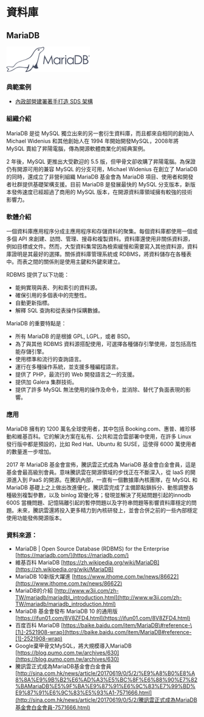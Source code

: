 # **資料庫**

## **MariaDB**

![](/assets/MariaDB.png)

### 典範案例

* [內政部營建署著手打造 SDS 架構](/use-case/di-zhi-teng-yun-wang-yun-yong-duo-tao-kai-yuan-ruan-ti/ying-jian-shu-zhu-shou-da-zao-sds-jia-gou.md)

### 組織介紹

MariaDB 是從 MySQL 獨立出來的另一套衍生資料庫，而且都來自相同的創始人 Michael Widenius 和其他創始人在 1994 年開始開發MySQL，2008年將 MySQL 賣給了昇陽電腦，傳為開源軟體商業化的經典案例。

2 年後，MySQL 更推出大受歡迎的 5.5 版，但甲骨文卻收購了昇陽電腦。為保證仍有開源可用的兼容 MySQL 的分支可用，Michael Widenius 在創立了 MariaDB 的同時，還成立了非營利組織 MariaDB 基金會為 MariaDB 項目、使用者和開發者社群提供基礎架構支援。目前 MariaDB 是發展最快的 MySQL 分支版本，新版本發佈速度已經超過了商用的 MySQL 版本，在開源資料庫領域擁有較強的技術影響力。

### 軟體介紹

一個資料庫應用程序分成主應用程序和存儲資料的聚集。每個資料庫都使用一個或多個 API 來創建、訪問、管理、搜尋和複製資料。資料庫還使用非關係資料源，例如目標或文件。然而，大型資料集常因為檢索緩慢和需要寫入其他資料源，資料庫證明是其最好的選擇。關係資料庫管理系統或 RDBMS，將資料儲存在各種表中。而表之間的關係則是使用主鍵和外鍵來建立。

RDBMS 提供了以下功能：

* 能夠實現與表、列和索引的資料源。
* 確保引用的多個表中的完整性。
* 自動更新指標。
* 解釋 SQL 查詢和從表操作採購數據。

MariaDB 的重要特點是：

* 所有 MariaDB 的是根據 GPL, LGPL，或者 BSD。
* 為了與其他 RDBMS 資料源搭配使用，可選擇各種儲存引擎使用，並包括高性能存儲引擎。
* 使用標準和流行的查詢語言。
* 運行在多種操作系統，並支援多種編程語言。
* 提供了 PHP，最流行的 Web 開發語言之一的支援。
* 提供加 Galera 集群技術。
* 提供了許多 MySQL 無法使用的操作及命令，並消除、替代了負面表現的影響。

### 應用

MariaDB 擁有約 1200 萬名全球使用者，其中包括 Booking.com、惠普、維珍移動和維基百科。它的解決方案在私有、公共和混合雲部署中使用，在許多 Linux 發行版中都是預設的，比如 Red Hat、Ubuntu 和 SUSE，這使得 6000 萬使用者的數量進一步增加。

2017 年 MariaDB 基金會宣佈，騰訊雲正式成為 MariaDB 基金會白金會員，這是基金會最高級別會員。意味騰訊雲在開源領域的步伐正在不斷深入，從 IaaS 的開源進入到 PaaS 的開源。在騰訊內部，一直有一個數據庫內核團隊，在 MySQL 和 MariaDB 基礎上之上做出改進優化，騰訊雲完成了主備節點鎖拆分、動態調整各種級別複製參數，以及 binlog 寫優化等；發現並解決了死結問題引起的innodb 600S 當機問題、記憶隔離引起的暫停問題以及字符串問題等影響資料庫穩定的問題。未來，騰訊雲還將投入更多精力到內核研發上，並會合併之前的一些內部穩定使用功能發佈開源版本。

### 資料來源：

* MariaDB \| Open Source Database \(RDBMS\) for the Enterprise [https://mariadb.com/](https://mariadb.com/)
* 維基百科 MariaDB [https://zh.wikipedia.org/wiki/MariaDB](https://zh.wikipedia.org/wiki/MariaDB)
* MariaDB 10新版大躍進 [https://www.ithome.com.tw/news/86622](https://www.ithome.com.tw/news/86622)
* MariaDB的介紹 [http://www.w3ii.com/zh-TW/mariadb/mariadb\_introduction.html](http://www.w3ii.com/zh-TW/mariadb/mariadb_introduction.html)
* MariaDB 基金會發布 MariaDB 10 的通用版 [https://ifun01.com/8V8ZFD4.html](https://ifun01.com/8V8ZFD4.html)
* 百度百科 MariaDB [https://baike.baidu.com/item/MariaDB\#reference-\[1\]-2521908-wrap](https://baike.baidu.com/item/MariaDB#reference-[1]-2521908-wrap)
* Google棄甲骨文MySQL，將大規模導入MariaDB [https://blog.pumo.com.tw/archives/630](https://blog.pumo.com.tw/archives/630)
* 騰訊雲正式成為MariaDB基金會白金會員 [http://sina.com.hk/news/article/20170619/0/5/2/%E9%A8%B0%E8%A8%8A%E9%9B%B2%E6%AD%A3%E5%BC%8F%E6%88%90%E7%82%BAMariaDB%E5%9F%BA%E9%87%91%E6%9C%83%E7%99%BD%E9%87%91%E6%9C%83%E5%93%A1-7571666.html](http://sina.com.hk/news/article/20170619/0/5/2/騰訊雲正式成為MariaDB基金會白金會員-7571666.html)



